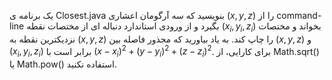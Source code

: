 یک برنامه ی Closest.java بنویسید که سه آرگومان اعشاری $(x,y,z)$ را از command-line بگیرد و از ورودی استاندارد دنباله ای از مختصات نقطه $(x_i,y_i,z_i)$ بخواند و مختصات نزدیکترین نقطه به $(x,y,z)$ را چاپ کند. به یاد بیاورید که مجذور فاصله بین $(x,y,z)$ و $(x_i,y_i,z_i)$ برابر است با $(x−x_i)^2+(y−y_i)^2+(z−z_i)^2$. برای کارایی، از Math.sqrt() یا Math.pow() استفاده نکنید.
